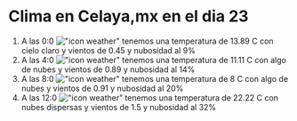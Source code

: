 # Clima en Celaya,mx en el dia 23

1. A las 0:0 !["icon weather"](http://openweathermap.org/img/w/01n.png) tenemos una temperatura de 13.89 C con cielo claro y  vientos de 0.45 y nubosidad al 9%
1. A las 4:0 !["icon weather"](http://openweathermap.org/img/w/02n.png) tenemos una temperatura de 11.11 C con algo de nubes y  vientos de 0.89 y nubosidad al 14%
1. A las 8:0 !["icon weather"](http://openweathermap.org/img/w/02d.png) tenemos una temperatura de 8 C con algo de nubes y  vientos de 0.91 y nubosidad al 20%
1. A las 12:0 !["icon weather"](http://openweathermap.org/img/w/03d.png) tenemos una temperatura de 22.22 C con nubes dispersas y  vientos de 1.5 y nubosidad al 32%
